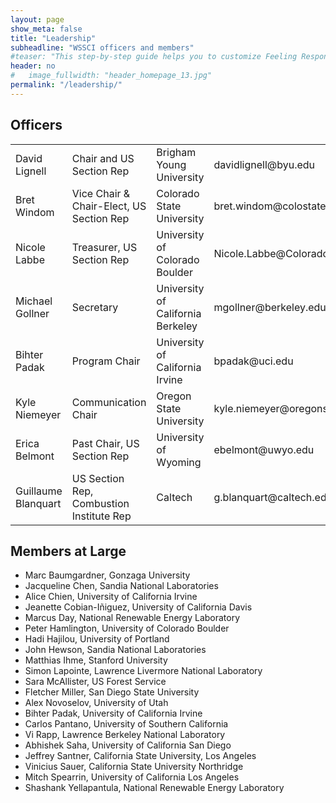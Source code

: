 ```yaml
---
layout: page
show_meta: false
title: "Leadership"
subheadline: "WSSCI officers and members"
#teaser: "This step-by-step guide helps you to customize Feeling Responsive to your needs."
header: no
#   image_fullwidth: "header_homepage_13.jpg"
permalink: "/leadership/"
---
```


## Officers 

<table>
  <tbody>
    <tr>
      <td>David Lignell</td>
      <td>Chair and US Section Rep</td>
      <td>Brigham Young University</td>
      <td>davidlignell@byu.edu</td>
    </tr>
    <tr>
      <td>Bret Windom</td>
      <td>Vice Chair & Chair-Elect, US Section Rep</td>
      <td>Colorado State University</td>
      <td>bret.windom@colostate.edu</td>
    </tr>
    <tr>
      <td>Nicole Labbe</td>
      <td>Treasurer, US Section Rep</td>
      <td>University of Colorado Boulder</td>
      <td>Nicole.Labbe@Colorado.edu</td>
    </tr>
    <tr>
      <td>Michael Gollner</td>
      <td>Secretary</td>
      <td>University of California Berkeley</td>
      <td>mgollner@berkeley.edu</td>
    </tr>
    <tr>
      <td>Bihter Padak</td>
      <td>Program Chair</td>
      <td>University of California Irvine</td>
      <td>bpadak@uci.edu</td>
    </tr>
    <tr>
      <td>Kyle Niemeyer</td>
      <td>Communication Chair</td>
      <td>Oregon State University</td>
      <td>kyle.niemeyer@oregonstate.edu</td>
    </tr>
    <tr>
      <td>Erica Belmont</td>
      <td>Past Chair, US Section Rep</td>
      <td>University of Wyoming</td>
      <td>ebelmont@uwyo.edu</td>
    </tr>
    <tr>
      <td>Guillaume Blanquart</td>
      <td>US Section Rep, Combustion Institute Rep</td>
      <td>Caltech</td>
      <td>g.blanquart@caltech.edu</td>
    </tr>
  </tbody>
</table>

## Members at Large

* Marc Baumgardner, Gonzaga University
* Jacqueline Chen, Sandia National Laboratories
* Alice Chien, University of California Irvine
* Jeanette Cobian-Iñiguez, University of California Davis
* Marcus Day, National Renewable Energy Laboratory
* Peter Hamlington, University of Colorado Boulder
* Hadi Hajilou, University of Portland
* John Hewson, Sandia National Laboratories
* Matthias Ihme, Stanford University
* Simon Lapointe, Lawrence Livermore National Laboratory
* Sara McAllister, US Forest Service
* Fletcher Miller, San Diego State University
* Alex Novoselov, University of Utah
* Bihter Padak, University of California Irvine
* Carlos Pantano, University of Southern California
* Vi Rapp, Lawrence Berkeley National Laboratory
* Abhishek Saha, University of California San Diego
* Jeffrey Santner, California State University, Los Angeles
* Vinicius Sauer, California State University Northridge
* Mitch Spearrin, University of California Los Angeles
* Shashank Yellapantula, National Renewable Energy Laboratory
